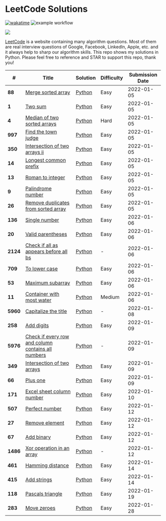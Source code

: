 # LeetCode Solutions

[![wakatime](https://wakatime.com/badge/github/Mo-Shakib/LeetCode.svg)](https://wakatime.com/badge/github/Mo-Shakib/LeetCode) ![example workflow](https://github.com/Mo-Shakib/LeetCode/actions/workflows/Readme-automation.yml/badge.svg)

<a href="https://leetcode.com/Mo-Shakib"><img src="https://leetcode.card.workers.dev/Mo-Shakib?theme=dark&font=baloo&extension=null&border=0.2"></a>


[LeetCode](https://leetcode.com/) is a website containing many algorithm questions. Most of them are real interview questions of Google, Facebook, LinkedIn, Apple, etc. and it always help to sharp our algorithm skills. This repo shows my solutions in Python. Please feel free to reference and STAR to support this repo, thank you!


|   #   |  Title | Solution | Difficulty | Submission Date |
| ----- |  ----- | -------- | ---------- | --------------- |
| **88** | [Merge sorted array](https://leetcode.com/problems/merge-sorted-array) | [Python](Python/88.merge-sorted-array.py) | Easy| 2022-01-05 |
| **1** | [Two sum](https://leetcode.com/problems/two-sum) | [Python](Python/1.two-sum.py) | Easy| 2022-01-05 |
| **4** | [Median of two sorted arrays](https://leetcode.com/problems/median-of-two-sorted-arrays) | [Python](Python/4.median-of-two-sorted-arrays.py) | Hard| 2022-01-05 |
| **997** | [Find the town judge](https://leetcode.com/problems/find-the-town-judge) | [Python](Python/997.find-the-town-judge.py) | Easy| 2022-01-05 |
| **350** | [Intersection of two arrays ii](https://leetcode.com/problems/intersection-of-two-arrays-ii) | [Python](Python/350.intersection-of-two-arrays-ii.py) | Easy| 2022-01-05 |
| **14** | [Longest common prefix](https://leetcode.com/problems/longest-common-prefix) | [Python](Python/14.longest-common-prefix.py) | Easy| 2022-01-05 |
| **13** | [Roman to integer](https://leetcode.com/problems/roman-to-integer) | [Python](Python/13.roman-to-integer.py) | Easy| 2022-01-05 |
| **9** | [Palindrome number](https://leetcode.com/problems/palindrome-number) | [Python](Python/9.palindrome-number.py) | Easy| 2022-01-05 |
| **26** | [Remove duplicates from sorted array](https://leetcode.com/problems/remove-duplicates-from-sorted-array) | [Python](Python/26.remove-duplicates-from-sorted-array.py) | Easy| 2022-01-05 |
| **136** | [Single number](https://leetcode.com/problems/single-number) | [Python](Python/136.single-number.py) | Easy| 2022-01-06 |
| **20** | [Valid parentheses](https://leetcode.com/problems/valid-parentheses) | [Python](Python/20.valid-parentheses.py) | Easy| 2022-01-06 |
| **2124** | [Check if all as appears before all bs](https://leetcode.com/problems/check-if-all-as-appears-before-all-bs) | [Python](Python/2124.check-if-all-as-appears-before-all-bs.py) | -| 2022-01-06 |
| **709** | [To lower case](https://leetcode.com/problems/to-lower-case) | [Python](Python/709.to-lower-case.py) | Easy| 2022-01-06 |
| **53** | [Maximum subarray](https://leetcode.com/problems/maximum-subarray) | [Python](Python/53.maximum-subarray.py) | Easy| 2022-01-06 |
| **11** | [Container with most water](https://leetcode.com/problems/container-with-most-water) | [Python](Python/11.container-with-most-water.py) | Medium| 2022-01-06 |
| **5960** | [Capitalize the title](https://leetcode.com/problems/capitalize-the-title) | [Python](Python/5960.capitalize-the-title.py) | -| 2022-01-08 |
| **258** | [Add digits](https://leetcode.com/problems/add-digits) | [Python](Python/258.add-digits.py) | Easy| 2022-01-09 |
| **5976** | [Check if every row and column contains all numbers](https://leetcode.com/problems/check-if-every-row-and-column-contains-all-numbers) | [Python](Python/5976.check-if-every-row-and-column-contains-all-numbers.py) | -| 2022-01-09 |
| **349** | [Intersection of two arrays](https://leetcode.com/problems/intersection-of-two-arrays) | [Python](Python/349.intersection-of-two-arrays.py) | Easy| 2022-01-09 |
| **66** | [Plus one](https://leetcode.com/problems/plus-one) | [Python](Python/66.plus-one.py) | Easy| 2022-01-09 |
| **171** | [Excel sheet column number](https://leetcode.com/problems/excel-sheet-column-number) | [Python](Python/171.excel-sheet-column-number.py) | Easy| 2022-01-10 |
| **507** | [Perfect number](https://leetcode.com/problems/perfect-number) | [Python](Python/507.perfect-number.py) | Easy| 2022-01-12 |
| **27** | [Remove element](https://leetcode.com/problems/remove-element) | [Python](Python/27.remove-element.py) | Easy| 2022-01-12 |
| **67** | [Add binary](https://leetcode.com/problems/add-binary) | [Python](Python/67.add-binary.py) | Easy| 2022-01-12 |
| **1486** | [Xor operation in an array](https://leetcode.com/problems/xor-operation-in-an-array) | [Python](Python/1486.xor-operation-in-an-array.py) | -| 2022-01-12 |
| **461** | [Hamming distance](https://leetcode.com/problems/hamming-distance) | [Python](Python/461.hamming-distance.py) | Easy| 2022-01-14 |
| **415** | [Add strings](https://leetcode.com/problems/add-strings) | [Python](Python/415.add-strings.py) | Easy| 2022-01-14 |
| **118** | [Pascals triangle](https://leetcode.com/problems/pascals-triangle) | [Python](Python/118.pascals-triangle.py) | Easy| 2022-01-19 |
| **283** | [Move zeroes](https://leetcode.com/problems/move-zeroes) | [Python](Python/283.move-zeroes.py) | Easy| 2022-01-28 |
